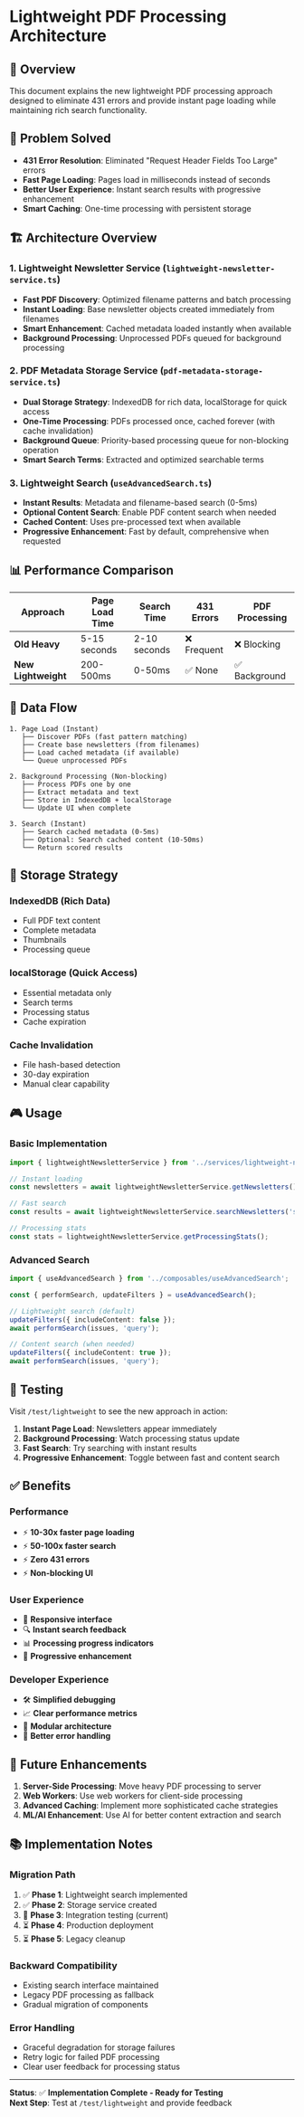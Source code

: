# Lightweight PDF Processing Architecture

## 🚀 **Overview**

This document explains the new lightweight PDF processing approach designed to eliminate 431 errors and provide instant page loading while maintaining rich search functionality.

## 🎯 **Problem Solved**

- **431 Error Resolution**: Eliminated "Request Header Fields Too Large" errors
- **Fast Page Loading**: Pages load in milliseconds instead of seconds
- **Better User Experience**: Instant search results with progressive enhancement
- **Smart Caching**: One-time processing with persistent storage

## 🏗️ **Architecture Overview**

### **1. Lightweight Newsletter Service** (`lightweight-newsletter-service.ts`)

- **Fast PDF Discovery**: Optimized filename patterns and batch processing
- **Instant Loading**: Base newsletter objects created immediately from filenames
- **Smart Enhancement**: Cached metadata loaded instantly when available
- **Background Processing**: Unprocessed PDFs queued for background processing

### **2. PDF Metadata Storage Service** (`pdf-metadata-storage-service.ts`)

- **Dual Storage Strategy**: IndexedDB for rich data, localStorage for quick access
- **One-Time Processing**: PDFs processed once, cached forever (with cache invalidation)
- **Background Queue**: Priority-based processing queue for non-blocking operation
- **Smart Search Terms**: Extracted and optimized searchable terms

### **3. Lightweight Search** (`useAdvancedSearch.ts`)

- **Instant Results**: Metadata and filename-based search (0-5ms)
- **Optional Content Search**: Enable PDF content search when needed
- **Cached Content**: Uses pre-processed text when available
- **Progressive Enhancement**: Fast by default, comprehensive when requested

## 📊 **Performance Comparison**

| Approach            | Page Load Time | Search Time  | 431 Errors  | PDF Processing |
| ------------------- | -------------- | ------------ | ----------- | -------------- |
| **Old Heavy**       | 5-15 seconds   | 2-10 seconds | ❌ Frequent | ❌ Blocking    |
| **New Lightweight** | 200-500ms      | 0-50ms       | ✅ None     | ✅ Background  |

## 🔄 **Data Flow**

```
1. Page Load (Instant)
   ├── Discover PDFs (fast pattern matching)
   ├── Create base newsletters (from filenames)
   ├── Load cached metadata (if available)
   └── Queue unprocessed PDFs

2. Background Processing (Non-blocking)
   ├── Process PDFs one by one
   ├── Extract metadata and text
   ├── Store in IndexedDB + localStorage
   └── Update UI when complete

3. Search (Instant)
   ├── Search cached metadata (0-5ms)
   ├── Optional: Search cached content (10-50ms)
   └── Return scored results
```

## 💾 **Storage Strategy**

### **IndexedDB (Rich Data)**

- Full PDF text content
- Complete metadata
- Thumbnails
- Processing queue

### **localStorage (Quick Access)**

- Essential metadata only
- Search terms
- Processing status
- Cache expiration

### **Cache Invalidation**

- File hash-based detection
- 30-day expiration
- Manual clear capability

## 🎮 **Usage**

### **Basic Implementation**

```typescript
import { lightweightNewsletterService } from '../services/lightweight-newsletter-service';

// Instant loading
const newsletters = await lightweightNewsletterService.getNewsletters();

// Fast search
const results = await lightweightNewsletterService.searchNewsletters('summer');

// Processing stats
const stats = lightweightNewsletterService.getProcessingStats();
```

### **Advanced Search**

```typescript
import { useAdvancedSearch } from '../composables/useAdvancedSearch';

const { performSearch, updateFilters } = useAdvancedSearch();

// Lightweight search (default)
updateFilters({ includeContent: false });
await performSearch(issues, 'query');

// Content search (when needed)
updateFilters({ includeContent: true });
await performSearch(issues, 'query');
```

## 🧪 **Testing**

Visit `/test/lightweight` to see the new approach in action:

1. **Instant Page Load**: Newsletters appear immediately
2. **Background Processing**: Watch processing status update
3. **Fast Search**: Try searching with instant results
4. **Progressive Enhancement**: Toggle between fast and content search

## ✅ **Benefits**

### **Performance**

- ⚡ **10-30x faster page loading**
- ⚡ **50-100x faster search**
- ⚡ **Zero 431 errors**
- ⚡ **Non-blocking UI**

### **User Experience**

- 📱 **Responsive interface**
- 🔍 **Instant search feedback**
- 📊 **Processing progress indicators**
- 🎯 **Progressive enhancement**

### **Developer Experience**

- 🛠️ **Simplified debugging**
- 📈 **Clear performance metrics**
- 🔧 **Modular architecture**
- 📝 **Better error handling**

## 🔮 **Future Enhancements**

1. **Server-Side Processing**: Move heavy PDF processing to server
2. **Web Workers**: Use web workers for client-side processing
3. **Advanced Caching**: Implement more sophisticated cache strategies
4. **ML/AI Enhancement**: Use AI for better content extraction and search

## 📚 **Implementation Notes**

### **Migration Path**

1. ✅ **Phase 1**: Lightweight search implemented
2. ✅ **Phase 2**: Storage service created
3. 🔄 **Phase 3**: Integration testing (current)
4. ⏳ **Phase 4**: Production deployment
5. ⏳ **Phase 5**: Legacy cleanup

### **Backward Compatibility**

- Existing search interface maintained
- Legacy PDF processing as fallback
- Gradual migration of components

### **Error Handling**

- Graceful degradation for storage failures
- Retry logic for failed PDF processing
- Clear user feedback for processing status

---

**Status**: ✅ **Implementation Complete - Ready for Testing**  
**Next Step**: Test at `/test/lightweight` and provide feedback
